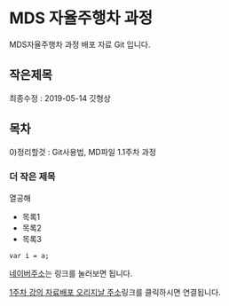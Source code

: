 # MDS 자율주행차 과정
MDS자율주행차 과정 배포 자료 Git 입니다.

## 작은제목
최종수정 : 2019-05-14
깃형상
## 목차
0)정리할것 :  Git사용법, MD파일
1.1주차 과정

### 더 작은 제목
열공해

* 목록1
* 목록2
* 목록3

```
var i = a;
```



[네이버주소](http://www.naver.com)는 링크를 눌러보면 됩니다.


[1주차 강의 자료배포 오리지날 주소](http://192.168.101.4:90/)링크를 클릭하시면 연결됩니다.


